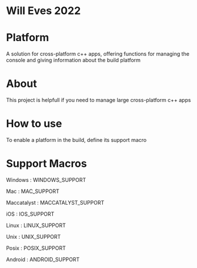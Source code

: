 # Will Eves 2022

# Platform
A solution for cross-platform c++ apps, offering functions for managing the console and giving information about the build platform

# About
This project is helpfull if you need to manage large cross-platform c++ apps

# How to use
To enable a platform in the build, define its support macro

# Support Macros
Windows : WINDOWS_SUPPORT

Mac : MAC_SUPPORT

Maccatalyst : MACCATALYST_SUPPORT

iOS : IOS_SUPPORT

Linux : LINUX_SUPPORT

Unix : UNIX_SUPPORT

Posix : POSIX_SUPPORT

Android : ANDROID_SUPPORT

